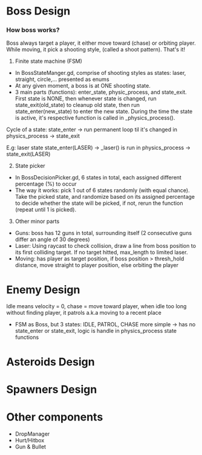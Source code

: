 # Boss Design 

### How boss works?
Boss always target a player, it either move toward (chase) or orbiting player. 
While moving, it pick a shooting style, (called a shoot pattern).
That's it!

1. Finite state machine (FSM)
- In BossStateManger.gd, comprise of shooting styles as
states: laser, straight, circle,... presented as enums
- At any given moment, a boss is at ONE shooting state. 
- 3 main parts (functions): enter_state, physic_process, and state_exit. 
First state is NONE, then whenever state is changed, run state_exit(old_state) to cleanup 
old state, then run state_enter(new_state) to enter the new state. During the time the 
state is active, it's respective function is called in _physics_process(). 

Cycle of a state: 
state_enter -> run permanent loop til it's changed in physics_process -> state_exit

E.g: laser state 
state_enter(LASER) -> _laser() is run in physics_process -> state_exit(LASER)

2. State picker
- In BossDecisionPicker.gd, 6 states in total, each assigned different percentage (%) to occur
- The way it works: pick 1 out of 6 states randomly (with equal chance). 
Take the picked state, and randomize based on its assigned percentage to decide whether 
the state will be picked, if not, rerun the function (repeat until 1 is picked).

3. Other minor parts 
- Guns: boss has 12 guns in total, surrounding itself (2 consecutive guns differ an angle 
of 30 degrees)
- Laser: Using raycast to check collision, draw a line from boss position
to its first colliding target. If no target hitted, max_length to limited laser.
- Moving: has player as target position, if boss position > thresh_hold distance, 
move straight to player position, else orbiting the player

# Enemy Design 
Idle means velocity = 0, chase = move toward player, when idle too long without finding 
player, it patrols a.k.a moving to a recent place

- FSM as Boss, but 3 states: IDLE, PATROL, CHASE more simple
-> has no state_enter or state_exit, logic is handle in physics_process state functions

# Asteroids Design 

# Spawners Design

# Other components 
- DropManager 
- Hurt/Hitbox
- Gun & Bullet

